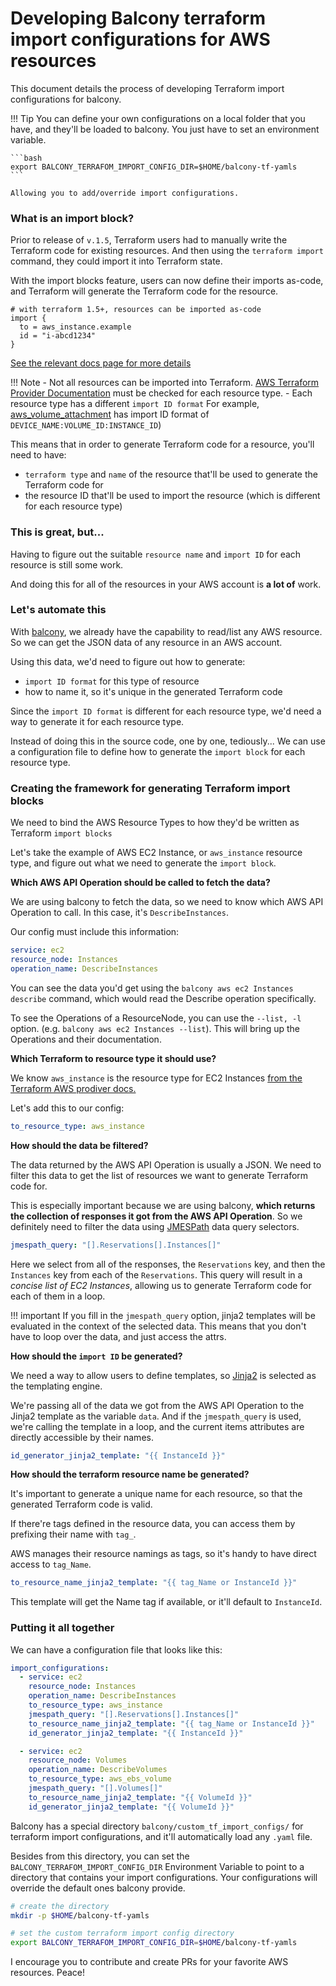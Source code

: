 # Developing Balcony terraform import configurations for AWS resources 

This document details the process of developing Terraform import configurations for balcony.


!!! Tip 
    You can define your own configurations on a local folder that you have, and they'll be loaded to balcony. You just have to set an environment variable.

    ```bash 
    export BALCONY_TERRAFOM_IMPORT_CONFIG_DIR=$HOME/balcony-tf-yamls
    ```

    Allowing you to add/override import configurations. 

### What is an import block?

Prior to release of  `v.1.5`, Terraform users had to manually write the Terraform code for existing resources. And then using the `terraform import` command, they could import it into Terraform state.


With the import blocks feature, users can now define their imports as-code, and Terraform will generate the Terraform code for the resource.

```hcl title="import_blocks.tf"
# with terraform 1.5+, resources can be imported as-code
import {
  to = aws_instance.example
  id = "i-abcd1234"
}
```

[See the relevant docs page for more details](terraform-import.md)


!!! Note
    - Not all resources can be imported into Terraform.
        [AWS Terraform Provider Documentation](https://registry.terraform.io/providers/hashicorp/aws/latest/docs) must be checked for each resource type.
    - Each resource type has a different `import ID format` 
        For example, [aws_volume_attachment](https://registry.terraform.io/providers/hashicorp/aws/latest/docs/resources/volume_attachment) has import ID format of `DEVICE_NAME:VOLUME_ID:INSTANCE_ID`)
    
     

This means that in order to generate Terraform code for a resource, you'll need to have:

- `terraform type` and `name` of the resource that'll be used to generate the Terraform code for
- the resource ID that'll be used to import the resource (which is different for each resource type)

### This is great, but...

Having to figure out the suitable `resource name` and `import ID` for each resource is still some work.

And doing this for all of the resources in your AWS account is **a lot of** work.

### Let's automate this

With [balcony](https://github.com/oguzhan-yilmaz/balcony), we already have the capability to read/list any AWS resource. So we can get the JSON data of any resource in an AWS account.


Using this data, we'd need to figure out how to generate:

- `import ID format` for this type of resource
- how to name it, so it's unique in the generated Terraform code 


Since the `import ID format` is different for each resource type, we'd need a way to generate it for each resource type.

Instead of doing this in the source code, one by one, tediously... We can use a configuration file to define how to generate the `import block` for each resource type.

### Creating the framework for generating Terraform import blocks

We need to bind the AWS Resource Types to how they'd be written as Terraform `import blocks`


Let's take the example of AWS EC2 Instance, or `aws_instance` resource type, and figure out what we need to generate the `import block`.


**Which AWS API Operation should be called to fetch the data?**

We are using balcony to fetch the data, so we need to know which AWS API Operation to call. In this case, it's `DescribeInstances`.

Our config must include this information:

```yaml
service: ec2
resource_node: Instances
operation_name: DescribeInstances
```


You can see the data you'd get using the `balcony aws ec2 Instances describe` command, which would read the Describe operation specifically.

To see the Operations of a ResourceNode, you can use the  `--list, -l` option. (e.g. `balcony aws ec2 Instances --list`). This will bring up the Operations and their documentation.

**Which Terraform to resource type it should use?**

We know `aws_instance` is the resource type for EC2 Instances [from the Terraform AWS prodiver docs.](https://registry.terraform.io/providers/hashicorp/aws/latest/docs/resources/instance)

Let's add this to our config:

```yaml
to_resource_type: aws_instance
```


**How should the data be filtered?**

The data returned by the AWS API Operation is usually a JSON. We need to filter this data to get the list of resources we want to generate Terraform code for.

This is especially important because we are using balcony, **which returns the collection of responses it got from the AWS API Operation**. So we definitely need to filter the data using [JMESPath](https://jmespath.org/) data query selectors.


```yaml
jmespath_query: "[].Reservations[].Instances[]"
```

Here we select from all of the responses, the `Reservations` key, and then the `Instances` key from each of the `Reservations`. This query will result in a _concise list of EC2 Instances_, allowing us to generate Terraform code for each of them in a loop.



!!! important 
    If you fill in the `jmespath_query` option, jinja2 templates will be evaluated in the context of the selected data. This means that you don't have to loop over the data, and just access the attrs.

    

**How should the `import ID` be generated?**

We need a way to allow users to define templates, so [Jinja2](https://jinja.palletsprojects.com/) is selected as the templating engine.

We're passing all of the data we got from the AWS API Operation to the Jinja2 template as the variable `data`.
And if the `jmespath_query` is used, we're calling the template in a loop, and the current items attributes are directly accessible by their names.


```yaml
id_generator_jinja2_template: "{{ InstanceId }}"
```

**How should the terraform resource name be generated?**

It's important to generate a unique name for each resource, so that the generated Terraform code is valid.


If there're tags defined in the resource data, you can access them by prefixing their name with `tag_`.

AWS manages their resource namings as tags, so it's handy to have direct access to `tag_Name`.

```yaml
to_resource_name_jinja2_template: "{{ tag_Name or InstanceId }}"
```

This template will get the Name tag if available, or it'll default to `InstanceId`.

### Putting it all together

We can have a configuration file that looks like this:


```yaml title="ec2.yaml"
import_configurations:
  - service: ec2
    resource_node: Instances
    operation_name: DescribeInstances
    to_resource_type: aws_instance
    jmespath_query: "[].Reservations[].Instances[]"
    to_resource_name_jinja2_template: "{{ tag_Name or InstanceId }}"
    id_generator_jinja2_template: "{{ InstanceId }}"

  - service: ec2
    resource_node: Volumes
    operation_name: DescribeVolumes
    to_resource_type: aws_ebs_volume
    jmespath_query: "[].Volumes[]"
    to_resource_name_jinja2_template: "{{ VolumeId }}"
    id_generator_jinja2_template: "{{ VolumeId }}"
```


Balcony has a special directory `balcony/custom_tf_import_configs/` for terraform import configurations, and it'll automatically load any `.yaml` file.


Besides from this directory, you can set the `BALCONY_TERRAFOM_IMPORT_CONFIG_DIR` Environment Variable to point to a directory that contains your import configurations. Your configurations will override the default ones balcony provide.

```bash title="Setting the custom terraform import config .yaml directory"
# create the directory
mkdir -p $HOME/balcony-tf-yamls

# set the custom terraform import config directory
export BALCONY_TERRAFOM_IMPORT_CONFIG_DIR=$HOME/balcony-tf-yamls
```




I encourage you to contribute and create PRs for your favorite AWS resources. Peace!
